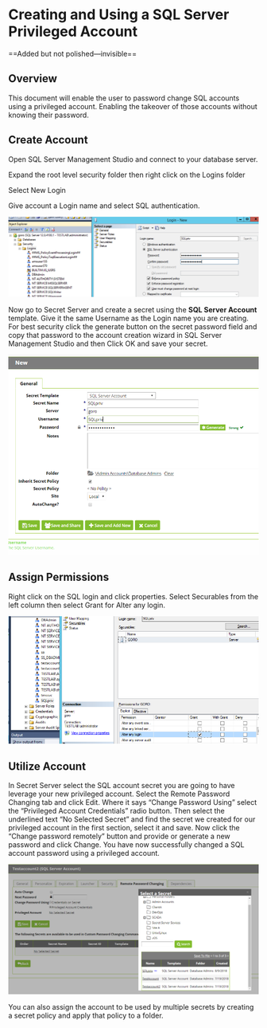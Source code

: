 [title]: # (Creating and Using a SQL Server Privileged Account)
[tags]: # (Setup,Install,sql server)
[priority]: #	(1000)
[display]: # (none)

# Creating and Using a SQL Server Privileged Account  

==Added but not polished—invisible==

## Overview

This document will enable the user to password change SQL accounts using a privileged account. Enabling the takeover of those accounts without knowing their password.

 

## Create Account

Open SQL Server Management Studio and connect to your database server.

Expand the root level security folder then right click on the Logins folder

Select New Login

Give account a Login name and select SQL authentication. 

![image-20210506105437379](images/image-20210506105437379.png)                               

Now go to Secret Server and create a secret using the **SQL Server Account** template. Give it the same Username as the Login name you are creating. For best security click the generate button on the secret password field and copy that password to the account creation wizard in SQL Server Management Studio and then Click OK and save your secret. 

 ![image-20210506105458336](images/image-20210506105458336.png)



## Assign Permissions

Right click on the SQL login and click properties. Select Securables from the left column then select Grant for Alter any login.

 ![image-20210506105530836](images/image-20210506105530836.png)

 

 

## Utilize Account  

In Secret Server select the SQL account secret you are going to have leverage your new privileged account. Select the Remote Password Changing tab and click Edit. Where it says “Change Password Using” select the “Privileged Account Credentials” radio button. Then select the underlined text “No Selected Secret” and find the secret we created for our privileged account in the first section, select it and save. Now click the “Change password remotely” button and provide or generate a new password and click Change. You have now successfully changed a SQL account password using a privileged account. 

 ![image-20210506105603746](images/image-20210506105603746.png)

 

You can also assign the account to be used by multiple secrets by creating a secret policy and apply that policy to a folder. 